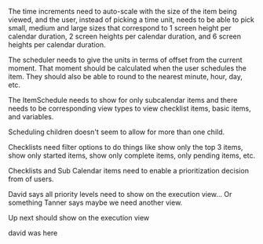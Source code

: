 The time increments need to auto-scale with the size of the item being viewed, and the user, instead of picking a time unit, needs to be able to pick small, medium and large sizes that correspond to 1 screen height per calendar duration, 2 screen heights per calendar duration, and 6 screen heights per calendar duration.

The scheduler needs to give the units in terms of offset from the current moment. That moment should be calculated when the user schedules the item. They should also be able to round to the nearest minute, hour, day, etc.

The ItemSchedule needs to show for only subcalendar items and there needs to be corresponding view types to view checklist items, basic items, and variables.

Scheduling children doesn't seem to allow for more than one child.

Checklists need filter options to do things like show only the top 3 items, show only started items, show only complete items, only pending items, etc.

Checklists and Sub Calendar items need to enable a prioritization decision from of users.

David says all priority levels need to show on the execution view... Or something
  Tanner says maybe we need another view.

Up next should show on the execution view

david was here